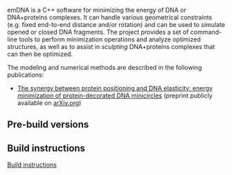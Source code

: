 emDNA is a C++ software for minimizing the energy of DNA or DNA+proteins complexes.
It can handle various geometrical constraints (e.g. fixed end-to-end distance and/or rotation) and can be used to simulate opened or closed DNA fragments. The project provides a set of command-line tools to perform minimization operations and analyze optimized structures, as well as to assist in *sculpting* DNA+proteins complexes that can then be optimized.

The modeling and numerical methods are described in the following publications:

- [The synergy between protein positioning and DNA elasticity: energy minimization of protein-decorated DNA minicircles](https://pubs.acs.org/doi/10.1021/acs.jpcb.0c11612) (preprint publicly available on [arXiv.org](https://arxiv.org/abs/1405.7638))


## Pre-build versions


## Build instructions

[Build instructions](INSTALL.md)
